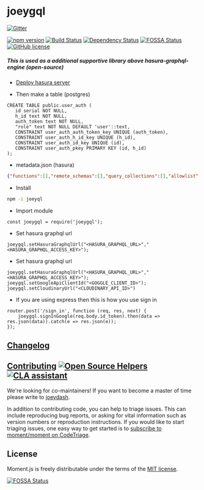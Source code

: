 # joeygql

[![Gitter](https://badges.gitter.im/joeygql/community.svg)](https://gitter.im/joeygql/community?utm_source=badge&utm_medium=badge&utm_campaign=pr-badge)

[![npm version](https://badge.fury.io/js/joeygql.svg)](https://badge.fury.io/js/joeygql)  [![Build Status](https://secure.travis-ci.org/auth0/node-jsonwebtoken.svg?branch=master)](http://travis-ci.org/auth0/node-jsonwebtoken) [![Dependency Status](https://david-dm.org/joeydash/joeygql.svg)](https://david-dm.org/auth0/node-jsonwebtoken) [![FOSSA Status](https://app.fossa.com/api/projects/git%2Bgithub.com%2Fjoeydash%2Fjoeygql.svg?type=shield)](https://app.fossa.com/projects/git%2Bgithub.com%2Fjoeydash%2Fjoeygql?ref=badge_shield) [![GitHub license](https://img.shields.io/github/license/joeydash/joeygql)](https://github.com/joeydash/joeygql/blob/master/LICENSE)

##### This is used as a additional supportive library above hasura-graphql-engine (open-source)

* [Deploy hasura server](https://docs.hasura.io/1.0/graphql/manual/index.html)

* Then make a table (postgres)
 ```postgresql
CREATE TABLE public.user_auth (
	id serial NOT NULL,
	h_id text NOT NULL,
	auth_token text NOT NULL,
	"role" text NOT NULL DEFAULT 'user'::text,
	CONSTRAINT user_auth_auth_token_key UNIQUE (auth_token),
	CONSTRAINT user_auth_h_id_key UNIQUE (h_id),
	CONSTRAINT user_auth_id_key UNIQUE (id),
	CONSTRAINT user_auth_pkey PRIMARY KEY (id, h_id)
);

```

* metadata.json (hasura)
```json
{"functions":[],"remote_schemas":[],"query_collections":[],"allowlist":[],"tables":[{"table":"user_auth","object_relationships":[],"array_relationships":[],"insert_permissions":[{"role":"google","comment":null,"permission":{"set":{},"check":{},"columns":["auth_token","h_id","role"]}}],"select_permissions":[{"role":"google","comment":null,"permission":{"allow_aggregations":false,"columns":["auth_token","h_id","id","role"],"filter":{"h_id":{"_eq":"X-HASURA-USER-H-ID"}}}}],"update_permissions":[{"role":"google","comment":null,"permission":{"set":{},"columns":["auth_token","role"],"filter":{"h_id":{"_eq":"X-HASURA-USER-H-ID"}}}}],"delete_permissions":[],"event_triggers":[]}],"query_templates":[]}
```
* Install 
```bash 
npm -i joeyql
```


* Import module
```node
const joeygql = require('joeygql');
```

* Set hasura graphql url
```node
joeygql.setHasuraGraphqlUrl("<HASURA_GRAPHQL_URL>","<HASURA_GRAPHQL_ACCESS_KEY>");
```

* Set hasura graphql url
```node
joeygql.setHasuraGraphqlUrl("<HASURA_GRAPHQL_URL>","<HASURA_GRAPHQL_ACCESS_KEY>");
joeygql.setGoogleApiClientId("<GOGGLE_CLIENT_ID>");
joeygql.setCloudinaryUrl("<CLOUDINARY_API_ID>")
```

* If you are using express then this is how you use sign in
```node
router.post('/sign_in', function (req, res, next) {
    joeygql.signInGoogle(req.body.id_token).then(data => res.json(data)).catch(e => res.json(e));
});
```


## [Changelog](https://github.com/joeydash/joeygql/blob/master/CHANGELOG.md)

## [Contributing](https://github.com/joeydash/joeygql/blob/master/CONTRIBUTING.md) [![Open Source Helpers](https://www.codetriage.com/joeydash/joeygql/badges/users.svg)](https://www.codetriage.com/joeydash/joeygql) [![CLA assistant](https://cla-assistant.io/readme/badge/joeydash/joeygql)](https://cla-assistant.io/joeydash/joeygql)

We're looking for co-maintainers! If you want to become a master of time please
write to [joeydash](https://github.com/joeydash).

In addition to contributing code, you can help to triage issues. This can include reproducing bug reports, or asking for vital information such as version numbers or reproduction instructions. If you would like to start triaging issues, one easy way to get started is to [subscribe to moment/moment on CodeTriage](https://www.codetriage.com/joeydash/joeygql).


## License

Moment.js is freely distributable under the terms of the [MIT license](https://github.com/joeydash/joeygql/blob/master/LICENSE).

[![FOSSA Status](https://app.fossa.com/api/projects/git%2Bgithub.com%2Fjoeydash%2Fjoeygql.svg?type=large)](https://app.fossa.com/projects/git%2Bgithub.com%2Fjoeydash%2Fjoeygql?ref=badge_large)
